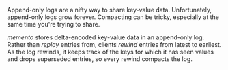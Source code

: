 Append-only logs are a nifty way to share key-value data.
Unfortunately, append-only logs grow forever.  Compacting can be
tricky, especially at the same time you're trying to share.

_memento_ stores delta-encoded key-value data in an append-only log.
Rather than _replay_ entries from, clients _rewind_ entries from
latest to earliest.  As the log rewinds, it keeps track of the keys
for which it has seen values and drops superseded entries, so every
rewind compacts the log.
